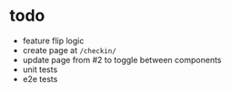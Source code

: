 # todo

- feature flip logic
- create page at `/checkin/`
- update page from #2 to toggle between components
- unit tests
- e2e tests
